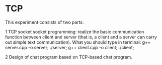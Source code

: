 # TCP
This experiment consists of two parts:

1 TCP socket socket programming: realize the basic communication function between client and server (that is, a client and a server can carry out simple text communication).
  What you should type in terminal:
    g++ server.cpp -o server;
    ./server;
    g++ client.cpp -o client;
    ./client;

2 Design of chat program based on TCP-based chat program.
